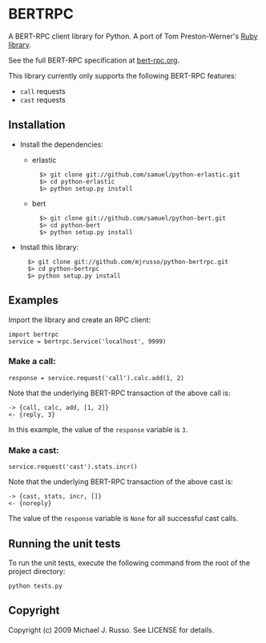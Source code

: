 BERTRPC
=======

A BERT-RPC client library for Python.  A port of Tom Preston-Werner's [Ruby library](http://github.com/mojombo/bertrpc).

See the full BERT-RPC specification at [bert-rpc.org](http://bert-rpc.org).

This library currently only supports the following BERT-RPC features:

* `call` requests
* `cast` requests

Installation
------------

* Install the dependencies:

    * erlastic

            $> git clone git://github.com/samuel/python-erlastic.git
            $> cd python-erlastic
            $> python setup.py install

    * bert

            $> git clone git://github.com/samuel/python-bert.git
            $> cd python-bert
            $> python setup.py install

* Install this library:

        $> git clone git://github.com/mjrusso/python-bertrpc.git
        $> cd python-bertrpc
        $> python setup.py install


Examples
--------

Import the library and create an RPC client:

    import bertrpc
    service = bertrpc.Service('localhost', 9999)

### Make a call:

    response = service.request('call').calc.add(1, 2)
    
Note that the underlying BERT-RPC transaction of the above call is:

    -> {call, calc, add, [1, 2]}
    <- {reply, 3}
    
In this example, the value of the `response` variable is `3`.

### Make a cast:

    service.request('cast').stats.incr()

Note that the underlying BERT-RPC transaction of the above cast is:

    -> {cast, stats, incr, []}
    <- {noreply}

The value of the `response` variable is `None` for all successful cast calls.

Running the unit tests
----------------------

To run the unit tests, execute the following command from the root of the project directory:

    python tests.py

Copyright
---------

Copyright (c) 2009 Michael J. Russo.  See LICENSE for details.
